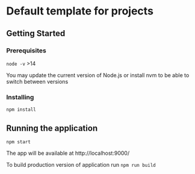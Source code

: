 # Default template for projects

## Getting Started

### Prerequisites

`node -v` >14

You may update the current version of Node.js or install nvm to be able to switch between versions

### Installing

`npm install`

## Running the application

`npm start`

The app will be available at http://localhost:9000/

To build production version of application run `npm run build`
